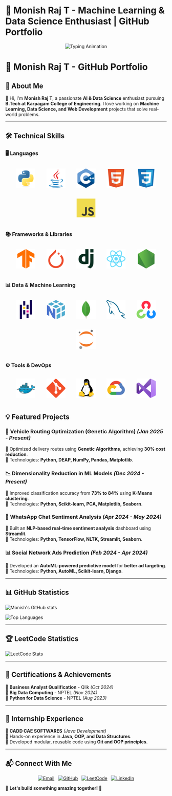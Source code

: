 # 🚀 Monish Raj T - Machine Learning & Data Science Enthusiast | GitHub Portfolio  

<p align="center">
  <img src="https://readme-typing-svg.demolab.com?font=Fira+Code&weight=500&size=28&duration=1500&pause=800&color=F7B801&background=000000&center=true&width=600&lines=Hello!+I'm+Monish+Raj+T;Machine+Learning+%7C+Deep+Learning+%7C+Data+Science+Enthusiast;AI+Driven+Innovator+%7C+Full+Stack+Developer;Let's+Build+Something+Amazing!+🚀" alt="Typing Animation">
</p>


# 🚀 Monish Raj T - GitHub Portfolio  



## 🌟 About Me  

👋 Hi, I'm **Monish Raj T**, a passionate **AI & Data Science** enthusiast pursuing **B.Tech at Karpagam College of Engineering**. I love working on **Machine Learning, Data Science, and Web Development** projects that solve real-world problems.  



---  

## 🛠 Technical Skills  

### 🖥️ Languages  
<p align="center">
  <img src="https://raw.githubusercontent.com/devicons/devicon/master/icons/python/python-original.svg" alt="Python" width="60" height="60" style="margin: 15px;"/>
  <img src="https://raw.githubusercontent.com/devicons/devicon/master/icons/java/java-original.svg" alt="Java" width="60" height="60" style="margin: 15px;"/>
  <img src="https://raw.githubusercontent.com/devicons/devicon/master/icons/cplusplus/cplusplus-original.svg" alt="C++" width="60" height="60" style="margin: 15px;"/>
  <img src="https://raw.githubusercontent.com/devicons/devicon/master/icons/html5/html5-original.svg" alt="HTML5" width="60" height="60" style="margin: 15px;"/>
  <img src="https://raw.githubusercontent.com/devicons/devicon/master/icons/css3/css3-original.svg" alt="CSS3" width="60" height="60" style="margin: 15px;"/>
  <img src="https://raw.githubusercontent.com/devicons/devicon/master/icons/javascript/javascript-original.svg" alt="JavaScript" width="60" height="60" style="margin: 15px;"/>
</p>

 
### 📚 Frameworks & Libraries  
<p align="center">
  <img src="https://raw.githubusercontent.com/devicons/devicon/master/icons/tensorflow/tensorflow-original.svg" alt="TensorFlow" width="60" height="60" style="margin: 15px;"/>
  <img src="https://raw.githubusercontent.com/devicons/devicon/master/icons/pytorch/pytorch-original.svg" alt="PyTorch" width="60" height="60" style="margin: 15px;"/>
  <img src="https://raw.githubusercontent.com/devicons/devicon/master/icons/django/django-plain.svg" alt="Django" width="60" height="60" style="margin: 15px;"/>
 
  <img src="https://raw.githubusercontent.com/devicons/devicon/master/icons/react/react-original.svg" alt="React" width="60" height="60" style="margin: 15px;"/>
  <img src="https://raw.githubusercontent.com/devicons/devicon/master/icons/nodejs/nodejs-original.svg" alt="Node.js" width="60" height="60" style="margin: 15px;"/>
</p>

### 📊 Data & Machine Learning  
<p align="center">
  <img src="https://raw.githubusercontent.com/devicons/devicon/master/icons/pandas/pandas-original.svg" alt="Pandas" width="60" height="60" style="margin: 15px;"/>
  <img src="https://raw.githubusercontent.com/devicons/devicon/master/icons/numpy/numpy-original.svg" alt="NumPy" width="60" height="60" style="margin: 15px;"/>
  <img src="https://raw.githubusercontent.com/devicons/devicon/master/icons/mongodb/mongodb-original.svg" alt="MongoDB" width="60" height="60" style="margin: 15px;"/>
  <img src="https://raw.githubusercontent.com/devicons/devicon/master/icons/mysql/mysql-original.svg" alt="MySQL" width="60" height="60" style="margin: 15px;"/>
  <img src="https://raw.githubusercontent.com/devicons/devicon/master/icons/opencv/opencv-original.svg" alt="OpenCV" width="60" height="60" style="margin: 15px;"/>
  <img src="https://raw.githubusercontent.com/devicons/devicon/master/icons/jupyter/jupyter-original.svg" alt="Jupyter" width="60" height="60" style="margin: 15px;"/>
</p>

### ⚙️ Tools & DevOps  
<p align="center">
  <img src="https://raw.githubusercontent.com/devicons/devicon/master/icons/docker/docker-original.svg" alt="Docker" width="60" height="60" style="margin: 15px;"/>
  <img src="https://raw.githubusercontent.com/devicons/devicon/master/icons/git/git-original.svg" alt="Git" width="60" height="60" style="margin: 15px;"/>
  <img src="https://raw.githubusercontent.com/devicons/devicon/master/icons/linux/linux-original.svg" alt="Linux" width="60" height="60" style="margin: 15px;"/>
  
  <img src="https://raw.githubusercontent.com/devicons/devicon/master/icons/googlecloud/googlecloud-original.svg" alt="Google Cloud" width="60" height="60" style="margin: 15px;"/>
  <img src="https://raw.githubusercontent.com/devicons/devicon/master/icons/visualstudio/visualstudio-original.svg" alt="VS Code" width="60" height="60" style="margin: 15px;"/>
</p>



## 💡 Featured Projects  

### 🚗 **Vehicle Routing Optimization (Genetic Algorithm)** *(Jan 2025 - Present)*  
📌 Optimized delivery routes using **Genetic Algorithms**, achieving **30% cost reduction**.  
📌 Technologies: **Python, DEAP, NumPy, Pandas, Matplotlib**.  

### 📉 **Dimensionality Reduction in ML Models** *(Dec 2024 - Present)*  
📌 Improved classification accuracy from **73% to 84%** using **K-Means clustering**.  
📌 Technologies: **Python, Scikit-learn, PCA, Matplotlib, Seaborn**.  

### 💬 **WhatsApp Chat Sentiment Analysis** *(Apr 2024 - May 2024)*  
📌 Built an **NLP-based real-time sentiment analysis** dashboard using **Streamlit**.  
📌 Technologies: **Python, TensorFlow, NLTK, Streamlit, Seaborn**.  

### 📊 **Social Network Ads Prediction** *(Feb 2024 - Apr 2024)*  
📌 Developed an **AutoML-powered predictive model** for **better ad targeting**.  
📌 Technologies: **Python, AutoML, Scikit-learn, Django**.  

---  

## 📊 GitHub Statistics  

![Monish's GitHub stats](https://github-readme-stats.vercel.app/api?username=MONISH-RAJ-T&show_icons=true&theme=radical)  

![Top Languages](https://github-readme-stats.vercel.app/api/top-langs/?username=MONISH-RAJ-T&layout=compact&theme=radical)  

---  

## 🏆 LeetCode Statistics  

![LeetCode Stats](https://leetcard.jacoblin.cool/monishraj2k5?theme=light&font=Baloo%20Tamma%202&ext=heatmap)  

---  

## 🐜 Certifications & Achievements  

🏅 **Business Analyst Qualification** - Qlik *(Oct 2024)*  
🏅 **Big Data Computing** - NPTEL *(Nov 2024)*  
🏅 **Python for Data Science** - NPTEL *(Aug 2023)*  

---  

## 🏢 Internship Experience  

💺 **CADD CAE SOFTWARES** *(Java Development)*  
📌 Hands-on experience in **Java, OOP, and Data Structures**.  
📌 Developed modular, reusable code using **Git and OOP principles**.  

---  
## 📬 Connect With Me  

<p align="center">
  <a href="mailto:monishraj2k5@gmail.com"><img src="https://img.shields.io/badge/Email-D14836?style=for-the-badge&logo=gmail&logoColor=white" alt="Email"></a> &nbsp;
  <a href="https://github.com/MONISH-RAJ-T" target="_blank"><img src="https://img.shields.io/badge/GitHub-181717?style=for-the-badge&logo=github&logoColor=white" alt="GitHub"></a> &nbsp;
  <a href="https://leetcode.com/u/monishraj2k5/" target="_blank"><img src="https://img.shields.io/badge/LeetCode-FFA116?style=for-the-badge&logo=leetcode&logoColor=black" alt="LeetCode"></a> &nbsp;
  <a href="https://www.linkedin.com/in/monish-raj-t/" target="_blank"><img src="https://img.shields.io/badge/LinkedIn-0A66C2?style=for-the-badge&logo=linkedin&logoColor=white" alt="LinkedIn"></a>  
</p> 

 

🌟 **Let's build something amazing together! 🚀**  
